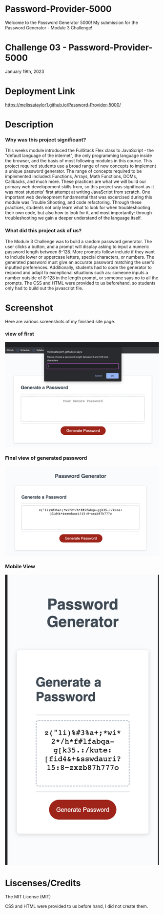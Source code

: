 # Password-Provider-5000
Welcome to the Password Generator 5000! My submission for the Password Generator - Module 3 Challenge!
# Challenge 03 - Password-Provider-5000
January 19th, 2023

# Deployment Link

https://melissataylor1.github.io/Password-Provider-5000/

# Description
### Why was this project significant?
This weeks module introduced the FullStack Flex class to JavaScript - the "default language of the internet", the only programming language inside the browser, and the basis of most following modules in this course. This project required students use a broad range of new concepts to implement a unique password generator. The range of concepts required to be implemented included: Functions, Arrays, Math Functions, DOMs, Callbacks, and much more. These practices are what we will build our primary web developoment skills from, so this project was significant as it was most students' first attempt at writing JavaScript from scratch. One important web devleopment fundamental that was excercised during this module was Trouble Shooting, and code refactoring. Through these practices, students not only learn what to look for when troubleshooting their own code, but also how to look for it, and most importantly: through troubleshooting we gain a deeper understand of the language itself. 



### What did this project ask of us? 
The Module 3 Challenge was to build a random password generator. The user clicks a button, and a prompt will display asking to input a numeric password length between 8-128. More prompts follow include if they want to include lower or uppercase letters, special characters, or numbers. The generated password must give an accurate password matching the user's inputted preferences. Additionally, students had to code the generator to respond and adapt to exceptional situations such as: someone inputs a number outside of 8-128 in the length prompt, or someone says no to all the prompts. The CSS and HTML were provided to us beforehand, so students only had to build out the javascript file. 




# Screenshot
Here are various screenshots of my finished site page.
### view of first
![password generator first question](./assets/images/Q1.png)
### Final view of generated password
![Generated password](./assets/images/final.png)
### Mobile View
![Generated password](./assets/images/mobile.png)


# Liscenses/Credits

The MIT License (MIT)

CSS and HTML were provided to us before hand, I did not create them. 